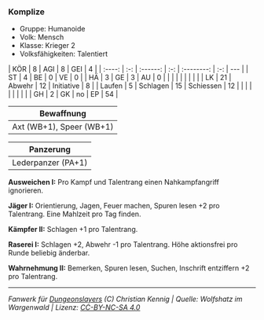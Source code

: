 ### Komplize

- Gruppe: Humanoide
- Volk: Mensch
- Klasse: Krieger 2
- Volksfähigkeiten: Talentiert

|  KÖR   |  8  |   AGI    |  8  |    GEI     |  4  |
| :----: | :-: | :------: | :-: | :--------: | :-: | --- |
|   ST   |  4  |    BE    |  0  |     VE     |  0  |
|   HÄ   |  3  |    GE    |  3  |     AU     |  0  |
|        |     |          |     |            |     |     |
|   LK   | 21  |  Abwehr  | 12  | Initiative |  8  |
| Laufen |  5  | Schlagen | 15  | Schiessen  | 12  |
|        |     |          |     |            |     |     |
|   GH   |  2  |    GK    | no  |     EP     | 54  |

|        Bewaffnung        |
| :----------------------: |
| Axt (WB+1), Speer (WB+1) |

|     Panzerung      |
| :----------------: |
| Lederpanzer (PA+1) |

**Ausweichen I:** Pro Kampf und Talentrang einen Nahkampfangriff ignorieren.

**Jäger I:** Orientierung, Jagen, Feuer machen, Spuren lesen +2 pro Talentrang. Eine Mahlzeit pro Tag finden.

**Kämpfer II:** Schlagen +1 pro Talentrang.

**Raserei I:** Schlagen +2, Abwehr -1 pro Talentrang. Höhe aktionsfrei pro Runde beliebig änderbar.

**Wahrnehmung II:** Bemerken, Spuren lesen, Suchen, Inschrift entziffern +2 pro Talentrang.

---

_Fanwerk für [Dungeonslayers](https://www.dungeonslayers.net/) (C) Christian Kennig | Quelle: Wolfshatz im Wargenwald | Lizenz: [CC-BY-NC-SA 4.0](https://creativecommons.org/licenses/by-nc-sa/4.0/deed.de)_
